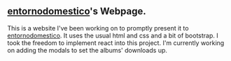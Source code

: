 ## [entornodomestico](https://www.mezzmar.github.io/entornodomestico)'s Webpage.

This is a website I've been working on to promptly present it to [entornodomestico](http://entornodomestico.net/).
It uses the usual html and css and a bit of bootstrap. I took the freedom to implement react into this project.
I'm currently working on adding the modals to set the albums' downloads up.

